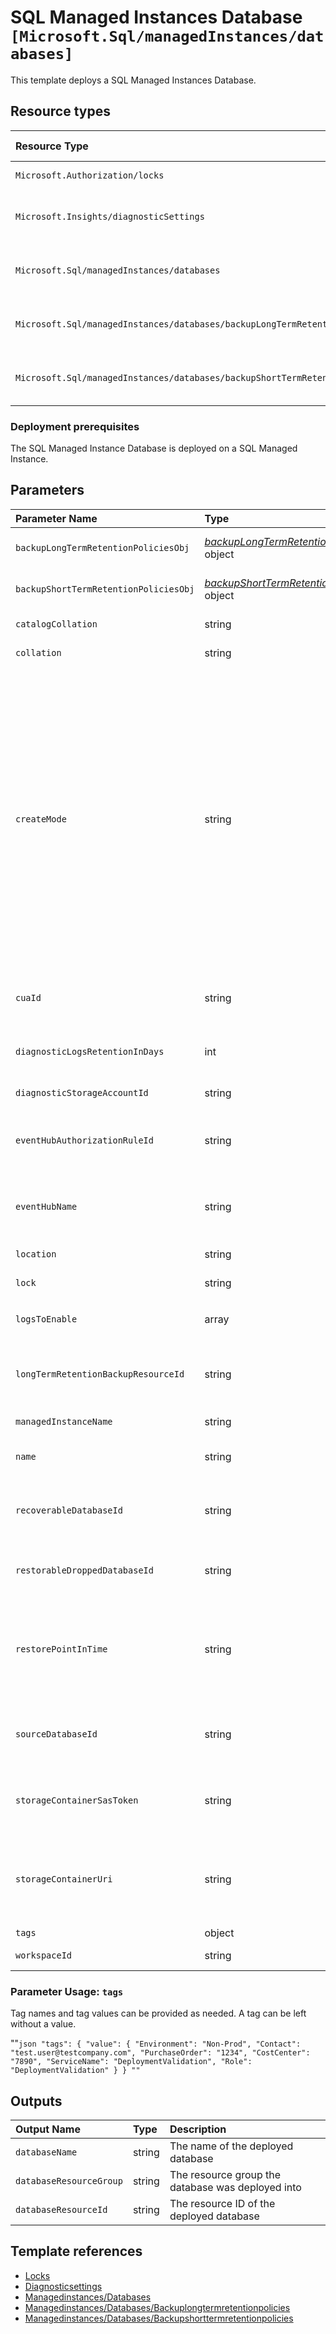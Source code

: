 # SQL Managed Instances Database `[Microsoft.Sql/managedInstances/databases]`

This template deploys a SQL Managed Instances Database.

## Resource types

| Resource Type | API Version |
| :-- | :-- |
| `Microsoft.Authorization/locks` | 2016-09-01 |
| `Microsoft.Insights/diagnosticSettings` | 2017-05-01-preview |
| `Microsoft.Sql/managedInstances/databases` | 2021-05-01-preview |
| `Microsoft.Sql/managedInstances/databases/backupLongTermRetentionPolicies` | 2021-02-01-preview |
| `Microsoft.Sql/managedInstances/databases/backupShortTermRetentionPolicies` | 2017-03-01-preview |

### Deployment prerequisites

The SQL Managed Instance Database is deployed on a SQL Managed Instance.

## Parameters

| Parameter Name | Type | Default Value | Possible Values | Description |
| :-- | :-- | :-- | :-- | :-- |
| `backupLongTermRetentionPoliciesObj` | _[backupLongTermRetentionPolicies](backupLongTermRetentionPolicies/readme.md)_ object | `{object}` |  | Optional. The configuration for the backup long term retention policy definition |
| `backupShortTermRetentionPoliciesObj` | _[backupShortTermRetentionPolicies](backupShortTermRetentionPolicies/readme.md)_ object | `{object}` |  | Optional. The configuration for the backup short term retention policy definition |
| `catalogCollation` | string | `SQL_Latin1_General_CP1_CI_AS` |  | Optional. Collation of the managed instance. |
| `collation` | string | `SQL_Latin1_General_CP1_CI_AS` |  | Optional. Collation of the managed instance database. |
| `createMode` | string | `Default` | `[Default, RestoreExternalBackup, PointInTimeRestore, Recovery, RestoreLongTermRetentionBackup]` | Optional. Managed database create mode. PointInTimeRestore: Create a database by restoring a point in time backup of an existing database. SourceDatabaseName, SourceManagedInstanceName and PointInTime must be specified. RestoreExternalBackup: Create a database by restoring from external backup files. Collation, StorageContainerUri and StorageContainerSasToken must be specified. Recovery: Creates a database by restoring a geo-replicated backup. RecoverableDatabaseId must be specified as the recoverable database resource ID to restore. |
| `cuaId` | string |  |  | Optional. Customer Usage Attribution ID (GUID). This GUID must be previously registered |
| `diagnosticLogsRetentionInDays` | int | `365` |  | Optional. Specifies the number of days that logs will be kept for; a value of 0 will retain data indefinitely. |
| `diagnosticStorageAccountId` | string |  |  | Optional. Resource ID of the diagnostic storage account. |
| `eventHubAuthorizationRuleId` | string |  |  | Optional. Resource ID of the event hub authorization rule for the Event Hubs namespace in which the event hub should be created or streamed to. |
| `eventHubName` | string |  |  | Optional. Name of the event hub within the namespace to which logs are streamed. Without this, an event hub is created for each log category. |
| `location` | string | `[resourceGroup().location]` |  | Optional. Location for all resources. |
| `lock` | string | `NotSpecified` | `[CanNotDelete, NotSpecified, ReadOnly]` | Optional. Specify the type of lock. |
| `logsToEnable` | array | `[SQLInsights, QueryStoreRuntimeStatistics, QueryStoreWaitStatistics, Errors]` | `[SQLInsights, QueryStoreRuntimeStatistics, QueryStoreWaitStatistics, Errors]` | Optional. The name of logs that will be streamed. |
| `longTermRetentionBackupResourceId` | string |  |  | Optional. Conditional. The name of the Long Term Retention backup to be used for restore of this managed database. |
| `managedInstanceName` | string |  |  | Required. The name of the SQL managed instance. |
| `name` | string |  |  | Required. The name of the SQL managed instance database. |
| `recoverableDatabaseId` | string |  |  | Optional. Conditional. The resource identifier of the recoverable database associated with create operation of this database. |
| `restorableDroppedDatabaseId` | string |  |  | Optional. Conditional. The restorable dropped database resource ID to restore when creating this database. |
| `restorePointInTime` | string |  |  | Optional. Conditional. If createMode is PointInTimeRestore, this value is required. Specifies the point in time (ISO8601 format) of the source database that will be restored to create the new database. |
| `sourceDatabaseId` | string |  |  | Optional. Conditional. The resource identifier of the source database associated with create operation of this database. |
| `storageContainerSasToken` | string |  |  | Optional. Conditional. If createMode is RestoreExternalBackup, this value is required. Specifies the storage container sas token. |
| `storageContainerUri` | string |  |  | Optional. Conditional. If createMode is RestoreExternalBackup, this value is required. Specifies the uri of the storage container where backups for this restore are stored. |
| `tags` | object | `{object}` |  | Optional. Tags of the resource. |
| `workspaceId` | string |  |  | Optional. Resource ID of log analytics. |

### Parameter Usage: `tags`

Tag names and tag values can be provided as needed. A tag can be left without a value.

""`json
"tags": {
    "value": {
        "Environment": "Non-Prod",
        "Contact": "test.user@testcompany.com",
        "PurchaseOrder": "1234",
        "CostCenter": "7890",
        "ServiceName": "DeploymentValidation",
        "Role": "DeploymentValidation"
    }
}
""`

## Outputs

| Output Name | Type | Description |
| :-- | :-- | :-- |
| `databaseName` | string | The name of the deployed database |
| `databaseResourceGroup` | string | The resource group the database was deployed into |
| `databaseResourceId` | string | The resource ID of the deployed database |

## Template references

- [Locks](https://docs.microsoft.com/en-us/azure/templates/Microsoft.Authorization/2016-09-01/locks)
- [Diagnosticsettings](https://docs.microsoft.com/en-us/azure/templates/Microsoft.Insights/2017-05-01-preview/diagnosticSettings)
- [Managedinstances/Databases](https://docs.microsoft.com/en-us/azure/templates/Microsoft.Sql/2021-05-01-preview/managedInstances/databases)
- [Managedinstances/Databases/Backuplongtermretentionpolicies](https://docs.microsoft.com/en-us/azure/templates/Microsoft.Sql/2021-02-01-preview/managedInstances/databases/backupLongTermRetentionPolicies)
- [Managedinstances/Databases/Backupshorttermretentionpolicies](https://docs.microsoft.com/en-us/azure/templates/Microsoft.Sql/2017-03-01-preview/managedInstances/databases/backupShortTermRetentionPolicies)

